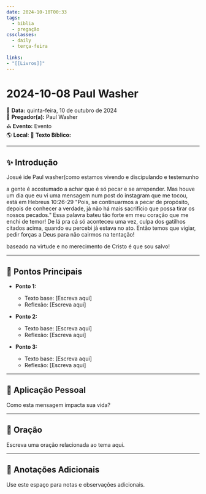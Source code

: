 ```yaml
---
date: 2024-10-10T00:33
tags: 
  - bíblia
  - pregação
cssclasses:
  - daily
  - terça-feira
  
links: 
- "[[Livros]]"
---
```


# 2024-10-08 Paul Washer

📅 **Data:** quinta-feira, 10 de outubro de 2024  
🙋 **Pregador(a):** Paul Washer  
⛪ **Evento:** Evento  
🌎 **Local**: 
📖 **Texto Bíblico:**   

---

## ✨ Introdução

Josué ide Paul washer(como estamos vivendo e discipulando e testemunho

a gente é acostumado a achar que é só pecar e se arrepender.
Mas houve um dia que eu vi uma mensagem num post do instagram que me tocou, está em Hebreus 10:26-29 "Pois, se continuarmos a pecar de propósito, depois de conhecer a verdade, já não há mais sacrifício que possa tirar os nossos pecados."
Essa palavra bateu tão forte em meu coração que me enchi de temor! 
De lá pra cá só aconteceu uma vez, culpa dos gatilhos citados acima, quando eu percebi já estava no ato.
Então temos que vigiar, pedir forças a Deus para não cairmos na tentação!

baseado na virtude e no merecimento de Cristo é que sou salvo!

---

## 📌 Pontos Principais

- **Ponto 1:**  
  - Texto base: [Escreva aqui]  
  - Reflexão: [Escreva aqui]

- **Ponto 2:**  
  - Texto base: [Escreva aqui]  
  - Reflexão: [Escreva aqui]

- **Ponto 3:**  
  - Texto base: [Escreva aqui]  
  - Reflexão: [Escreva aqui]

---

## 🙏 Aplicação Pessoal

Como esta mensagem impacta sua vida?

---

## 🛐 Oração

Escreva uma oração relacionada ao tema aqui.

---

## 📝 Anotações Adicionais

Use este espaço para notas e observações adicionais.

